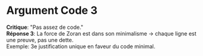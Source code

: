 # Argument Code 3
**Critique**: "Pas assez de code."  
**Réponse 3**: La force de Zoran est dans son minimalisme → chaque ligne est une preuve, pas une dette.  
Exemple: 3e justification unique en faveur du code minimal.
